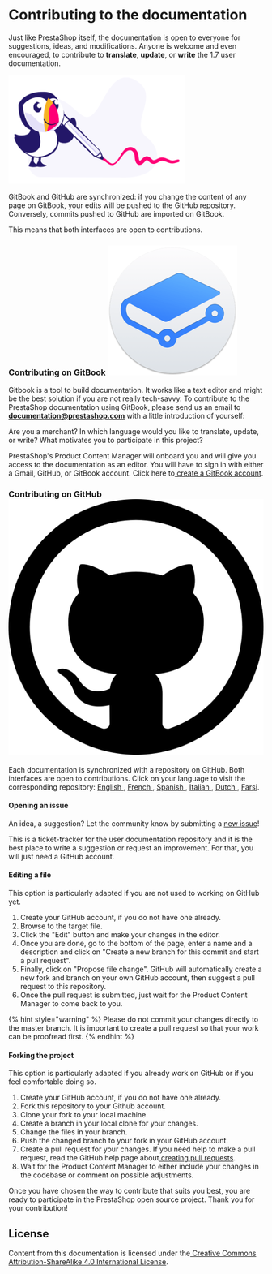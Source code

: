 # Contributing to the documentation

Just like PrestaShop itself, the documentation is open to everyone for suggestions, ideas, and modifications. Anyone is welcome and even encouraged, to contribute to **translate**, **update**, or **write** the 1.7 user documentation.

![](.gitbook/assets/build-puffin-writing.png)

GitBook and GitHub are synchronized: if you change the content of any page on GitBook, your edits will be pushed to the GitHub repository. Conversely, commits pushed to GitHub are imported on GitBook.&#x20;

This means that both interfaces are open to contributions.

### Contributing on GitBook ![](<.gitbook/assets/image (2).png>)

Gitbook is a tool to build documentation. It works like a text editor and might be the best solution if you are not really tech-savvy. To contribute to the PrestaShop documentation using GitBook, please send us an email to **documentation@prestashop.com** with a little introduction of yourself:

Are you a merchant? In which language would you like to translate, update, or write? What motivates you to participate in this project?

PrestaShop's Product Content Manager will onboard you and will give you access to the documentation as an editor. You will have to sign in with either a Gmail, GitHub, or GitBook account. Click here to[ create a GitBook account](https://app.gitbook.com/join).

### Contributing on GitHub ![](<.gitbook/assets/image (3).png>)

Each documentation is synchronized with a repository on GitHub. Both interfaces are open to contributions. Click on your language to visit the corresponding repository: [English ](https://github.com/PrestaShop/user-documentation-en), [French ](https://github.com/PrestaShop/user-documentation-fr), [Spanish ](https://github.com/PrestaShop/user-documentation-es), [Italian ](https://github.com/PrestaShop/user-documentation-it), [Dutch ](https://github.com/PrestaShop/user-documentation-nl), [Farsi](https://github.com/PrestaShop/user-documentation-fa).

#### Opening an issue

An idea, a suggestion? Let the community know by submitting a [new issue](https://github.com/PrestaShop/user-documentation-nl/issues)!

This is a ticket-tracker for the user documentation repository and it is the best place to write a suggestion or request an improvement. For that, you will just need a GitHub account.

#### Editing a file&#x20;

This option is particularly adapted if you are not used to working on GitHub yet.

1. Create your GitHub account, if you do not have one already.
2. Browse to the target file.
3. Click the "Edit" button and make your changes in the editor.‌
4. Once you are done, go to the bottom of the page, enter a name and a description and click on "Create a new branch for this commit and start a pull request".
5. Finally, click on "Propose file change". GitHub will automatically create a new fork and branch on your own GitHub account, then suggest a pull request to this repository.
6. Once the pull request is submitted, just wait for the Product Content Manager to come back to you.

{% hint style="warning" %}
Please do not commit your changes directly to the master branch. It is important to create a pull request so that your work can be proofread first.
{% endhint %}

#### Forking the project

This option is particularly adapted if you already work on GitHub or if you feel comfortable doing so.

1. Create your GitHub account, if you do not have one already.
2. Fork this repository to your Github account.
3. Clone your fork to your local machine.
4. Create a branch in your local clone for your changes.
5. Change the files in your branch.
6. Push the changed branch to your fork in your GitHub account.
7. Create a pull request for your changes. If you need help to make a pull request, read the GitHub help page about[ creating pull requests](https://docs.github.com/en/github/collaborating-with-issues-and-pull-requests/creating-a-pull-request).
8. Wait for the Product Content Manager to either include your changes in the codebase or comment on possible adjustments.

Once you have chosen the way to contribute that suits you best, you are ready to participate in the PrestaShop open source project. Thank you for your contribution!&#x20;

## License

Content from this documentation is licensed under the[ Creative Commons Attribution-ShareAlike 4.0 International License](https://creativecommons.org/licenses/by-sa/4.0/).
